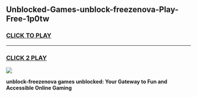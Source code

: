 
## Unblocked-Games-unblock-freezenova-Play-Free-1p0tw
<h3>
<a href="https://premium76.site?title=unblock-freezenova&ref=23A">CLICK TO PLAY</a></h3>
<hr>

<h3>
<a href="https://premium76.site?title=unblock-freezenova&ref=23A">CLICK 2 PLAY</a>
  
</h3>

<a href="https://premium76.site?title=unblock-freezenova&ref=23A"><img src="https://clearcache.store/games.png"></a>


**unblock-freezenova games unblocked: Your Gateway to Fun and Accessible Online Gaming**
